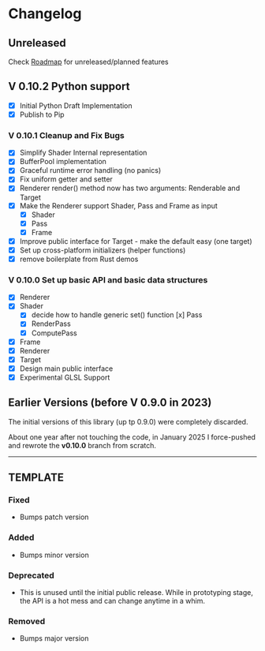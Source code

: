 # Changelog

## Unreleased

Check [Roadmap](/ROADMAP.md) for unreleased/planned features

## V 0.10.2 Python support

- [x] Initial Python Draft Implementation
- [x] Publish to Pip

### V 0.10.1 Cleanup and Fix Bugs

- [x] Simplify Shader Internal representation
- [x] BufferPool implementation
- [x] Graceful runtime error handling (no panics)
- [x] Fix uniform getter and setter
- [x] Renderer render() method now has two arguments: Renderable and Target
- [x] Make the Renderer support Shader, Pass and Frame as input
  - [x] Shader
  - [x] Pass
  - [x] Frame
- [x] Improve public interface for Target - make the default easy (one target)
- [x] Set up cross-platform initializers (helper functions)
- [x] remove boilerplate from Rust demos

### V 0.10.0 Set up basic API and basic data structures

- [x] Renderer
- [x] Shader
  - [x] decide how to handle generic set() function
        [x] Pass
  - [x] RenderPass
  - [x] ComputePass
- [x] Frame
- [x] Renderer
- [x] Target
- [x] Design main public interface
- [x] Experimental GLSL Support

## Earlier Versions (before V 0.9.0 in 2023)

The initial versions of this library (up tp 0.9.0) were completely discarded.

About one year after not touching the code, in January 2025 I force-pushed and rewrote the **v0.10.0** branch from scratch.

---

## TEMPLATE

### Fixed

- Bumps patch version

### Added

- Bumps minor version

### Deprecated

- This is unused until the initial public release. While in prototyping stage, the API is a hot mess and can change anytime in a whim.

### Removed

- Bumps major version
